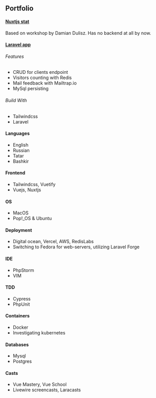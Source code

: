 ## Portfolio
#### [Nuxtjs  stat](https://azamat-li.github.io/Yat/)
Based on workshop by Damian Dulisz.
Has no backend at all by now.

#### [Laravel app](https://stolyaroff.smartheadteacher.com/main)
###### Features
- CRUD for clients endpoint
- Visitors counting with Redis
- Mail feedback with Mailtrap.io
- MySql persisting

###### Build With
- Tailwindcss
- Laravel
#### Languages
- English
- Russian
- Tatar 
- Bashkir 

#### Frontend
- Tailwindcss, Vuetify
- Vuejs, Nuxtjs

#### OS
- MacOS 
- Pop!_OS & Ubuntu

#### Deployment
- Digital ocean, Vercel, AWS, RedisLabs
- Switching to Fedora for web-servers, utilizing Laravel Forge

#### IDE
- PhpStorm
- VIM

#### TDD
- Cypress
- PhpUnit

#### Containers
- Docker
- Investigating kubernetes

#### Databases
- Mysql
- Postgres
 
#### Casts
- Vue Mastery, Vue School
- Livewire screencasts, Laracasts 

